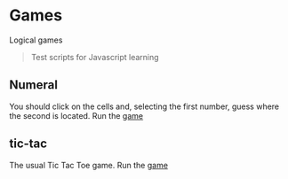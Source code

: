 # Games

Logical games
> Test scripts for Javascript learning




## Numeral
You should click on the cells and, selecting the first number, guess where the second is located.
Run the [game](https://bestkolobok.github.io/games/game-numeral/)

## tic-tac
The usual Tic Tac Toe game.
Run the [game](https://bestkolobok.github.io/games/game-tic-tac-toe/)

